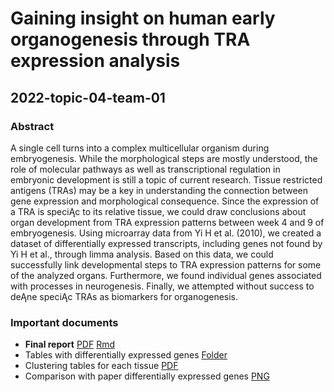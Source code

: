 # Gaining insight on human early organogenesis through TRA expression analysis
## 2022-topic-04-team-01

### Abstract 
A single cell turns into a complex multicellular organism during embryogenesis. While the morphological steps are mostly
understood, the role of molecular pathways as well as transcriptional regulation in embryonic development is still a topic
of current research. Tissue restricted antigens (TRAs) may be a key in understanding the connection between gene
expression and morphological consequence. Since the expression of a TRA is speciĄc to its relative tissue, we could draw
conclusions about organ development from TRA expression patterns between week 4 and 9 of embryogenesis. Using
microarray data from Yi H et al. (2010), we created a dataset of differentially expressed transcripts, including genes not
found by Yi H et al., through limma analysis. Based on this data, we could successfully link developmental steps to TRA
expression patterns for some of the analyzed organs. Furthermore, we found individual genes associated with processes in
neurogenesis. Finally, we attempted without success to deĄne speciĄc TRAs as biomarkers for organogenesis.

### Important documents
 - **Final report**                                         [PDF](https://github.com/datascience-mobi-2022/2022-topic-04-team-01/blob/main/Topic04-Team01.pdf)   [Rmd](https://github.com/datascience-mobi-2022/2022-topic-04-team-01/blob/main/Report/Topic04-Team01.Rmd)
 - Tables with differentially expressed genes               [Folder](https://github.com/datascience-mobi-2022/2022-topic-04-team-01/tree/main/Limma_Tables)
 - Clustering tables for each tissue                        [PDF](https://github.com/datascience-mobi-2022/2022-topic-04-team-01/blob/main/Plots/Organ%20development/Differential%20expression%20clustered%20by%20tissue/All%20expr%20plots%20compiled.pdf)
 - Comparison with paper differentially expressed genes     [PNG](https://github.com/datascience-mobi-2022/2022-topic-04-team-01/blob/main/Report/Comparison%20with%20paper%20differentially%20expressed.png)
